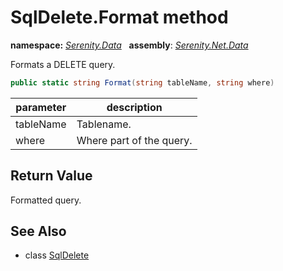 # SqlDelete.Format method
**namespace:** *[Serenity.Data](../../README.md#serenity.data-namespace)*   **assembly**: *[Serenity.Net.Data](../../README.md)*

Formats a DELETE query.

```csharp
public static string Format(string tableName, string where)
```

| parameter | description |
| --- | --- |
| tableName | Tablename. |
| where | Where part of the query. |

## Return Value

Formatted query.

## See Also

* class [SqlDelete](../SqlDelete.md)